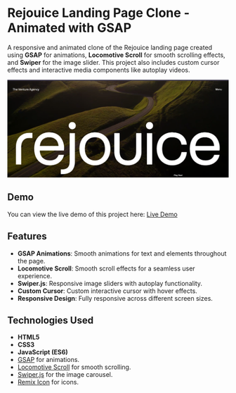 # Rejouice Landing Page Clone - Animated with GSAP

A responsive and animated clone of the Rejouice landing page created using **GSAP** for animations, **Locomotive Scroll** for smooth scrolling effects, and **Swiper** for the image slider. This project also includes custom cursor effects and interactive media components like autoplay videos.

![Rejouice Clone Screenshot](./Assets/screenshot.png)


## Demo

You can view the live demo of this project here: [Live Demo](https://walija7hassan.github.io/RejouiceClone/)

## Features

- **GSAP Animations**: Smooth animations for text and elements throughout the page.
- **Locomotive Scroll**: Smooth scroll effects for a seamless user experience.
- **Swiper.js**: Responsive image sliders with autoplay functionality.
- **Custom Cursor**: Custom interactive cursor with hover effects.
- **Responsive Design**: Fully responsive across different screen sizes.

## Technologies Used

- **HTML5**
- **CSS3**
- **JavaScript (ES6)**
- [GSAP](https://greensock.com/gsap) for animations.
- [Locomotive Scroll](https://locomotivemtl.github.io/locomotive-scroll) for smooth scrolling.
- [Swiper.js](https://swiperjs.com/) for the image carousel.
- [Remix Icon](https://remixicon.com/) for icons.



